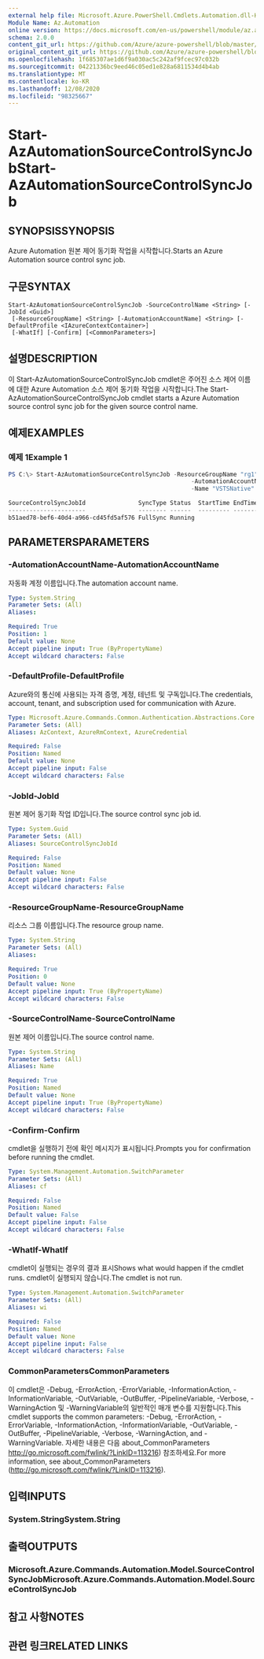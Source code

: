 ```yaml
---
external help file: Microsoft.Azure.PowerShell.Cmdlets.Automation.dll-Help.xml
Module Name: Az.Automation
online version: https://docs.microsoft.com/en-us/powershell/module/az.automation/start-azautomationsourcecontrolsyncjob
schema: 2.0.0
content_git_url: https://github.com/Azure/azure-powershell/blob/master/src/Automation/Automation/help/Start-AzAutomationSourceControlSyncJob.md
original_content_git_url: https://github.com/Azure/azure-powershell/blob/master/src/Automation/Automation/help/Start-AzAutomationSourceControlSyncJob.md
ms.openlocfilehash: 1f685307ae1d6f9a030ac5c242af9fcec97c032b
ms.sourcegitcommit: 04221336bc9eed46c05ed1e828a6811534d4b4ab
ms.translationtype: MT
ms.contentlocale: ko-KR
ms.lasthandoff: 12/08/2020
ms.locfileid: "98325667"
---
```

# <span data-ttu-id="aac2d-101">Start-AzAutomationSourceControlSyncJob</span><span class="sxs-lookup"><span data-stu-id="aac2d-101">Start-AzAutomationSourceControlSyncJob</span></span>

## <span data-ttu-id="aac2d-102">SYNOPSIS</span><span class="sxs-lookup"><span data-stu-id="aac2d-102">SYNOPSIS</span></span>
<span data-ttu-id="aac2d-103">Azure Automation 원본 제어 동기화 작업을 시작합니다.</span><span class="sxs-lookup"><span data-stu-id="aac2d-103">Starts an Azure Automation source control sync job.</span></span>

## <span data-ttu-id="aac2d-104">구문</span><span class="sxs-lookup"><span data-stu-id="aac2d-104">SYNTAX</span></span>

```
Start-AzAutomationSourceControlSyncJob -SourceControlName <String> [-JobId <Guid>]
 [-ResourceGroupName] <String> [-AutomationAccountName] <String> [-DefaultProfile <IAzureContextContainer>]
 [-WhatIf] [-Confirm] [<CommonParameters>]
```

## <span data-ttu-id="aac2d-105">설명</span><span class="sxs-lookup"><span data-stu-id="aac2d-105">DESCRIPTION</span></span>
<span data-ttu-id="aac2d-106">이 Start-AzAutomationSourceControlSyncJob cmdlet은 주어진 소스 제어 이름에 대한 Azure Automation 소스 제어 동기화 작업을 시작합니다.</span><span class="sxs-lookup"><span data-stu-id="aac2d-106">The Start-AzAutomationSourceControlSyncJob cmdlet starts a Azure Automation source control sync job for the given source control name.</span></span>

## <span data-ttu-id="aac2d-107">예제</span><span class="sxs-lookup"><span data-stu-id="aac2d-107">EXAMPLES</span></span>

### <span data-ttu-id="aac2d-108">예제 1</span><span class="sxs-lookup"><span data-stu-id="aac2d-108">Example 1</span></span>
```powershell
PS C:\> Start-AzAutomationSourceControlSyncJob -ResourceGroupName "rg1" `
                                                    -AutomationAccountName "devAccount" `
                                                    -Name "VSTSNative"

SourceControlSyncJobId               SyncType Status  StartTime EndTime
----------------------               -------- ------  --------- -------
b51aed78-bef6-40d4-a966-cd45fd5af576 FullSync Running
```

## <span data-ttu-id="aac2d-109">PARAMETERS</span><span class="sxs-lookup"><span data-stu-id="aac2d-109">PARAMETERS</span></span>

### <span data-ttu-id="aac2d-110">-AutomationAccountName</span><span class="sxs-lookup"><span data-stu-id="aac2d-110">-AutomationAccountName</span></span>
<span data-ttu-id="aac2d-111">자동화 계정 이름입니다.</span><span class="sxs-lookup"><span data-stu-id="aac2d-111">The automation account name.</span></span>

```yaml
Type: System.String
Parameter Sets: (All)
Aliases:

Required: True
Position: 1
Default value: None
Accept pipeline input: True (ByPropertyName)
Accept wildcard characters: False
```

### <span data-ttu-id="aac2d-112">-DefaultProfile</span><span class="sxs-lookup"><span data-stu-id="aac2d-112">-DefaultProfile</span></span>
<span data-ttu-id="aac2d-113">Azure와의 통신에 사용되는 자격 증명, 계정, 테넌트 및 구독입니다.</span><span class="sxs-lookup"><span data-stu-id="aac2d-113">The credentials, account, tenant, and subscription used for communication with Azure.</span></span>

```yaml
Type: Microsoft.Azure.Commands.Common.Authentication.Abstractions.Core.IAzureContextContainer
Parameter Sets: (All)
Aliases: AzContext, AzureRmContext, AzureCredential

Required: False
Position: Named
Default value: None
Accept pipeline input: False
Accept wildcard characters: False
```

### <span data-ttu-id="aac2d-114">-JobId</span><span class="sxs-lookup"><span data-stu-id="aac2d-114">-JobId</span></span>
<span data-ttu-id="aac2d-115">원본 제어 동기화 작업 ID입니다.</span><span class="sxs-lookup"><span data-stu-id="aac2d-115">The source control sync job id.</span></span>

```yaml
Type: System.Guid
Parameter Sets: (All)
Aliases: SourceControlSyncJobId

Required: False
Position: Named
Default value: None
Accept pipeline input: False
Accept wildcard characters: False
```

### <span data-ttu-id="aac2d-116">-ResourceGroupName</span><span class="sxs-lookup"><span data-stu-id="aac2d-116">-ResourceGroupName</span></span>
<span data-ttu-id="aac2d-117">리소스 그룹 이름입니다.</span><span class="sxs-lookup"><span data-stu-id="aac2d-117">The resource group name.</span></span>

```yaml
Type: System.String
Parameter Sets: (All)
Aliases:

Required: True
Position: 0
Default value: None
Accept pipeline input: True (ByPropertyName)
Accept wildcard characters: False
```

### <span data-ttu-id="aac2d-118">-SourceControlName</span><span class="sxs-lookup"><span data-stu-id="aac2d-118">-SourceControlName</span></span>
<span data-ttu-id="aac2d-119">원본 제어 이름입니다.</span><span class="sxs-lookup"><span data-stu-id="aac2d-119">The source control name.</span></span>

```yaml
Type: System.String
Parameter Sets: (All)
Aliases: Name

Required: True
Position: Named
Default value: None
Accept pipeline input: True (ByPropertyName)
Accept wildcard characters: False
```

### <span data-ttu-id="aac2d-120">-Confirm</span><span class="sxs-lookup"><span data-stu-id="aac2d-120">-Confirm</span></span>
<span data-ttu-id="aac2d-121">cmdlet을 실행하기 전에 확인 메시지가 표시됩니다.</span><span class="sxs-lookup"><span data-stu-id="aac2d-121">Prompts you for confirmation before running the cmdlet.</span></span>

```yaml
Type: System.Management.Automation.SwitchParameter
Parameter Sets: (All)
Aliases: cf

Required: False
Position: Named
Default value: False
Accept pipeline input: False
Accept wildcard characters: False
```

### <span data-ttu-id="aac2d-122">-WhatIf</span><span class="sxs-lookup"><span data-stu-id="aac2d-122">-WhatIf</span></span>
<span data-ttu-id="aac2d-123">cmdlet이 실행되는 경우의 결과 표시</span><span class="sxs-lookup"><span data-stu-id="aac2d-123">Shows what would happen if the cmdlet runs.</span></span>
<span data-ttu-id="aac2d-124">cmdlet이 실행되지 않습니다.</span><span class="sxs-lookup"><span data-stu-id="aac2d-124">The cmdlet is not run.</span></span>

```yaml
Type: System.Management.Automation.SwitchParameter
Parameter Sets: (All)
Aliases: wi

Required: False
Position: Named
Default value: None
Accept pipeline input: False
Accept wildcard characters: False
```

### <span data-ttu-id="aac2d-125">CommonParameters</span><span class="sxs-lookup"><span data-stu-id="aac2d-125">CommonParameters</span></span>
<span data-ttu-id="aac2d-126">이 cmdlet은 -Debug, -ErrorAction, -ErrorVariable, -InformationAction, -InformationVariable, -OutVariable, -OutBuffer, -PipelineVariable, -Verbose, -WarningAction 및 -WarningVariable의 일반적인 매개 변수를 지원합니다.</span><span class="sxs-lookup"><span data-stu-id="aac2d-126">This cmdlet supports the common parameters: -Debug, -ErrorAction, -ErrorVariable, -InformationAction, -InformationVariable, -OutVariable, -OutBuffer, -PipelineVariable, -Verbose, -WarningAction, and -WarningVariable.</span></span> <span data-ttu-id="aac2d-127">자세한 내용은 다음 about_CommonParameters http://go.microsoft.com/fwlink/?LinkID=113216) 참조하세요.</span><span class="sxs-lookup"><span data-stu-id="aac2d-127">For more information, see about_CommonParameters (http://go.microsoft.com/fwlink/?LinkID=113216).</span></span>

## <span data-ttu-id="aac2d-128">입력</span><span class="sxs-lookup"><span data-stu-id="aac2d-128">INPUTS</span></span>

### <span data-ttu-id="aac2d-129">System.String</span><span class="sxs-lookup"><span data-stu-id="aac2d-129">System.String</span></span>

## <span data-ttu-id="aac2d-130">출력</span><span class="sxs-lookup"><span data-stu-id="aac2d-130">OUTPUTS</span></span>

### <span data-ttu-id="aac2d-131">Microsoft.Azure.Commands.Automation.Model.SourceControlSyncJob</span><span class="sxs-lookup"><span data-stu-id="aac2d-131">Microsoft.Azure.Commands.Automation.Model.SourceControlSyncJob</span></span>

## <span data-ttu-id="aac2d-132">참고 사항</span><span class="sxs-lookup"><span data-stu-id="aac2d-132">NOTES</span></span>

## <span data-ttu-id="aac2d-133">관련 링크</span><span class="sxs-lookup"><span data-stu-id="aac2d-133">RELATED LINKS</span></span>
